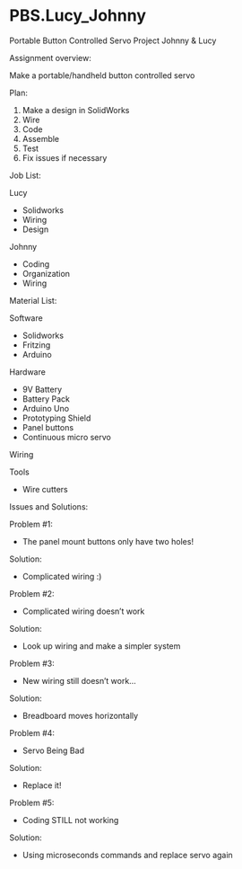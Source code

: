 # PBS.Lucy_Johnny
Portable Button Controlled Servo Project
Johnny & Lucy

Assignment overview: 

Make a portable/handheld button controlled servo

Plan:

1. Make a design in SolidWorks 
2. Wire 
3. Code
4. Assemble
5. Test
6. Fix issues if necessary

Job List:

Lucy
- Solidworks
- Wiring
- Design

Johnny
- Coding
- Organization 
- Wiring

Material List:

Software
- Solidworks
- Fritzing
- Arduino

Hardware
- 9V Battery
- Battery Pack
- Arduino Uno
- Prototyping Shield 
- Panel buttons
- Continuous micro servo

Wiring

Tools
- Wire cutters

Issues and Solutions:

Problem #1:

- The panel mount buttons only have two holes!

Solution:

- Complicated wiring :) 


Problem #2:

- Complicated wiring doesn’t work

Solution:

- Look up wiring and make a simpler system


Problem #3:

- New wiring still doesn’t work…

Solution:

- Breadboard moves horizontally


Problem #4:

- Servo Being Bad

Solution: 

- Replace it!


Problem #5:

- Coding STILL not working

Solution:

- Using microseconds commands and replace servo again




